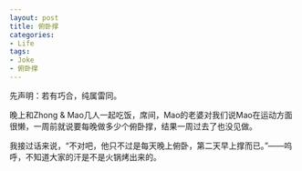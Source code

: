 ```yaml
---
layout: post
title: 俯卧撑
categories:
- Life
tags:
- Joke
- 俯卧撑
---
```


先声明：若有巧合，纯属雷同。

晚上和Zhong & Mao几人一起吃饭，席间，Mao的老婆对我们说Mao在运动方面很懒，一周前就说要每晚做多少个俯卧撑，结果一周过去了也没见做。

我接过话来说，“不对吧，他只不过是每天晚上俯卧，第二天早上撑而已。”——呜呼，不知道大家的汗是不是火锅烤出来的。

